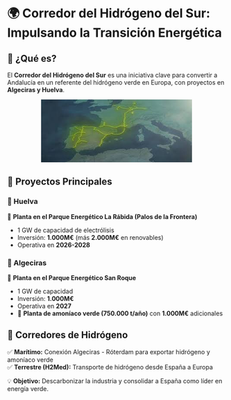 # 🌍 Corredor del Hidrógeno del Sur: Impulsando la Transición Energética  

## 🚀 ¿Qué es?  
El **Corredor del Hidrógeno del Sur** es una iniciativa clave para convertir a Andalucía en un referente del hidrógeno verde en Europa, con proyectos en **Algeciras y Huelva**. 

<p align="center">
  <img src="/img/corredor.jpeg" alt="![corredor](img/corredor.jpeg)" />
</p>  


## 🔋 Proyectos Principales  

### 🔹 Huelva  
📍 **Planta en el Parque Energético La Rábida (Palos de la Frontera)**  
- 1 GW de capacidad de electrólisis  
- Inversión: **1.000M€** (más **2.000M€** en renovables)  
- Operativa en **2026-2028**  

### 🔹 Algeciras  
📍 **Planta en el Parque Energético San Roque**  
- 1 GW de capacidad  
- Inversión: **1.000M€**  
- Operativa en **2027**  
- 🚢 **Planta de amoníaco verde (750.000 t/año)** con **1.000M€** adicionales  


## 🌊 Corredores de Hidrógeno  
✅ **Marítimo:** Conexión Algeciras - Róterdam para exportar hidrógeno y amoníaco verde  
✅ **Terrestre (H2Med):** Transporte de hidrógeno desde España a Europa  

💡 **Objetivo:** Descarbonizar la industria y consolidar a España como líder en energía verde.  

